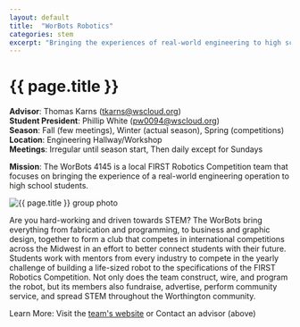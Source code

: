 ```yaml
---
layout: default
title:  "WorBots Robotics"
categories: stem
excerpt: "Bringing the experiences of real-world engineering to high school students."
---
```


# {{ page.title }}

**Advisor**: Thomas Karns (<tkarns@wscloud.org>)
<br/>**Student President**: Phillip White (<pw0094@wscloud.org>)
<br/>**Season**: Fall (few meetings), Winter (actual season), Spring (competitions)
<br/>**Location**: Engineering Hallway/Workshop
<br/>**Meetings**: Irregular until season start, Then daily except for Sundays

**Mission**: The WorBots 4145 is a local FIRST Robotics Competition team that focuses on bringing the experience of a real-world engineering operation to high school students.

<img src="{{ site.baseurl }}/images/clubs/{{ page.title }}.jpg" alt="{{ page.title }} group photo"/>

Are you hard-working and driven towards STEM? The WorBots bring everything from fabrication and programming, to business and graphic design, together to form a club that competes in international competitions across the Midwest in an effort to better connect students with their future. Students work with mentors from every industry to compete in the yearly challenge of building a life-sized robot to the specifications of the FIRST Robotics Competition. Not only does the team construct, wire, and program the robot, but its members also fundraise, advertise, perform community service, and spread STEM throughout the Worthington community.

Learn More: Visit the [team's website](https://worbots4145.org/links) or Contact an advisor (above)